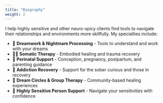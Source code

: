 ```yaml
---
title: "Biography"
weight: 2
---
```


I help highly sensitive and other neuro-spicy clients find tools to navigate their relationships and environments more skillfully. My specialties include:

- 🌙 **Dreamwork & Nightmare Processing** - Tools to understand and work with your dreams
- 🧘‍♀️ **Somatic Therapy** - Embodied healing and trauma recovery
- 🤱 **Perinatal Support** - Conception, pregnancy, postpartum, and parenting guidance  
- 🌱 **Addiction Recovery** - Support for the sober curious and those in recovery
- 💭 **Dream Circles & Group Therapy** - Community-based healing experiences
- 🌿 **Highly Sensitive Person Support** - Navigate your sensitivities with confidence
